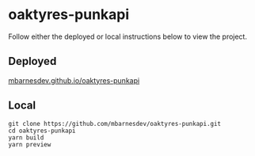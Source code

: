 # oaktyres-punkapi

Follow either the deployed or local instructions below to view the project.

## Deployed

[mbarnesdev.github.io/oaktyres-punkapi](https://mbarnesdev.github.io/oaktyres-punkapi/)

## Local

`git clone https://github.com/mbarnesdev/oaktyres-punkapi.git`  
`cd oaktyres-punkapi`  
`yarn build`  
`yarn preview`
